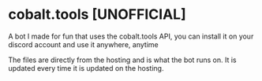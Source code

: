 # cobalt.tools [UNOFFICIAL]
A bot I made for fun that uses the cobalt.tools API, you can install it on your discord account and use it anywhere, anytime

The files are directly from the hosting and is what the bot runs on. It is updated every time it is updated on the hosting.
